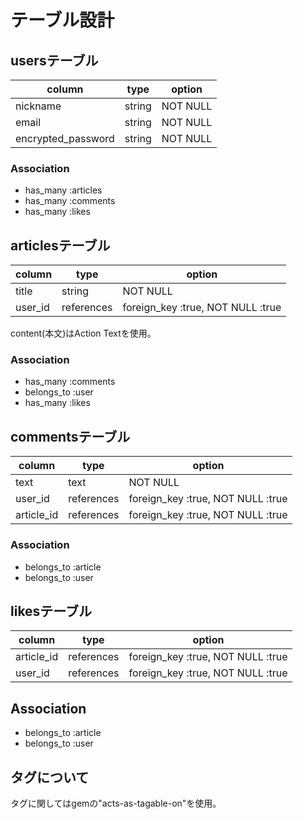 # テーブル設計

## usersテーブル

| column             | type   | option   |
|------------------- |------- |--------- |
| nickname           | string | NOT NULL |
| email              | string | NOT NULL |
| encrypted_password | string | NOT NULL |

### Association

- has_many :articles
- has_many :comments
- has_many :likes


## articlesテーブル

| column  | type       | option                            |
|-------- |------------|-----------------------------------|
| title   | string     | NOT NULL                          |
| user_id | references | foreign_key :true, NOT NULL :true |

content(本文)はAction Textを使用。

### Association
- has_many :comments
- belongs_to :user
- has_many :likes

## commentsテーブル

| column     | type       | option                            |
|------------|------------|---------------------------------- |
| text       | text       | NOT NULL                          |
| user_id    | references | foreign_key :true, NOT NULL :true |
| article_id | references | foreign_key :true, NOT NULL :true |

### Association

- belongs_to :article
- belongs_to :user

## likesテーブル

| column     | type       | option                            |
|----------- |------------|-----------------------------------|
| article_id | references | foreign_key :true, NOT NULL :true |
| user_id    | references | foreign_key :true, NOT NULL :true |

## Association

- belongs_to :article
- belongs_to :user

## タグについて
タグに関してはgemの"acts-as-tagable-on"を使用。